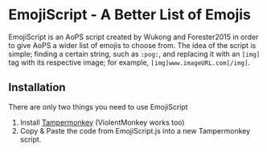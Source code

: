 # EmojiScript - A Better List of Emojis
EmojiScript is an AoPS script created by Wukong and Forester2015 in order to give AoPS a wider list of emojis to choose from. The idea of the script is simple; finding a certain string, such as `:pog:`, and replacing it with an `[img]` tag with its respective image; for example, `[img]www.imageURL.com[/img]`.

## Installation
There are only two things you need to use EmojiScript
1. Install [Tampermonkey](https://www.tampermonkey.net/) (ViolentMonkey works too)
2. Copy & Paste the code from EmojiScript.js into a new Tampermonkey script.
